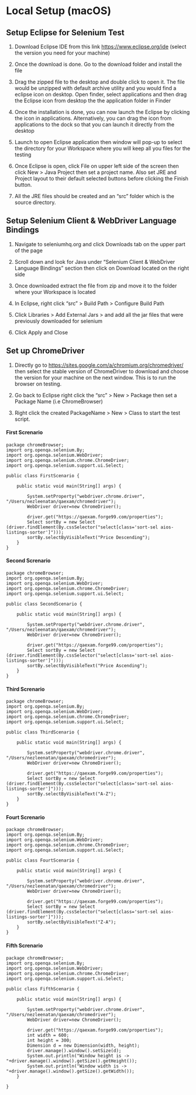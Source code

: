 # Local Setup (macOS)

## Setup Eclipse for Selenium Test

1. Download Eclipse IDE from this link https://www.eclipse.org/ide (select the version you need for your machine) 
2. Once the download is done. Go to the download folder and install the file

3. Drag the zipped file to the desktop and double click to open it. The file would be unzipped with default archive utility and you would find a eclipse icon on desktop. Open finder, select applications and then drag the Eclipse icon from desktop the the application folder in Finder

4. Once the installation is done, you can now launch the Eclipse by clicking the icon in applications. Alternatively, you can drag the icon from applications to the dock so that you can launch it directly from the desktop

5. Launch to open Eclipse application then window will pop-up to select the directory for your Workspace where you will keep all you files for the testing

6. Once Eclipse is open, click File on upper left side of the screen then click New > Java Project then set a project name. Also set JRE and Project layout to their default selected buttons before clicking the Finish button.

7. All the JRE files should be created and an “src” folder which is the source directory.

## Setup Selenium Client & WebDriver Language Bindings

1. Navigate to seleniumhq.org and click Downloads tab on the upper part of the page

2. Scroll down and look for Java under “Selenium Client & WebDriver Language Bindings” section then click on Download located on the right side

3. Once downloaded extract the file from zip and move it to the folder where your Workspace is located

4. In Eclipse, right click “src” > Build Path > Configure Build Path

5. Click Libraries > Add External Jars > and add all the jar files that were previously downloaded for selenium

6. Click Apply and Close 

## Set up ChromeDriver

1. Directly go to https://sites.google.com/a/chromium.org/chromedriver/ then select the stable version of ChromeDriver to download and choose the version for your machine on the next window. This is to run the browser on testing.

2. Go back to Eclipse right click the “src” > New > Package then set a Package Name (i.e ChromeBrowser)

3. Right click the created PackageName > New > Class to start the test script.

#### First Screnario
```
package chromeBrowser;
import org.openqa.selenium.By;
import org.openqa.selenium.WebDriver;
import org.openqa.selenium.chrome.ChromeDriver;
import org.openqa.selenium.support.ui.Select;

public class FirstScenario {

	public static void main(String[] args) {
		
		System.setProperty("webdriver.chrome.driver", "/Users/nezleenatan/qaexam/chromedriver");
		WebDriver driver=new ChromeDriver();
		
		driver.get("https://qaexam.forge99.com/properties");
		Select sortBy = new Select (driver.findElement(By.cssSelector("select[class='sort-sel aios-listings-sorter']")));
		sortBy.selectByVisibleText("Price Descending");
    }
}
```

#### Second Screnario
```
package chromeBrowser;
import org.openqa.selenium.By;
import org.openqa.selenium.WebDriver;
import org.openqa.selenium.chrome.ChromeDriver;
import org.openqa.selenium.support.ui.Select;

public class SecondScenario {

	public static void main(String[] args) {
		
		System.setProperty("webdriver.chrome.driver", "/Users/nezleenatan/qaexam/chromedriver");
		WebDriver driver=new ChromeDriver();
		
		driver.get("https://qaexam.forge99.com/properties");
		Select sortBy = new Select (driver.findElement(By.cssSelector("select[class='sort-sel aios-listings-sorter']")));
		sortBy.selectByVisibleText("Price Ascending");
    }
}
```

#### Third Screnario
```
package chromeBrowser;
import org.openqa.selenium.By;
import org.openqa.selenium.WebDriver;
import org.openqa.selenium.chrome.ChromeDriver;
import org.openqa.selenium.support.ui.Select;

public class ThirdScenario {

	public static void main(String[] args) {
		
		System.setProperty("webdriver.chrome.driver", "/Users/nezleenatan/qaexam/chromedriver");
		WebDriver driver=new ChromeDriver();
		
		driver.get("https://qaexam.forge99.com/properties");
		Select sortBy = new Select (driver.findElement(By.cssSelector("select[class='sort-sel aios-listings-sorter']")));
		sortBy.selectByVisibleText("A-Z");
    }
}
```

#### Fourt Screnario
```
package chromeBrowser;
import org.openqa.selenium.By;
import org.openqa.selenium.WebDriver;
import org.openqa.selenium.chrome.ChromeDriver;
import org.openqa.selenium.support.ui.Select;

public class FourtScenario {

	public static void main(String[] args) {
		
		System.setProperty("webdriver.chrome.driver", "/Users/nezleenatan/qaexam/chromedriver");
		WebDriver driver=new ChromeDriver();
		
		driver.get("https://qaexam.forge99.com/properties");
		Select sortBy = new Select (driver.findElement(By.cssSelector("select[class='sort-sel aios-listings-sorter']")));
		sortBy.selectByVisibleText("Z-A");
    }
}
```

#### Fifth Screnario
```
package chromeBrowser;
import org.openqa.selenium.By;
import org.openqa.selenium.WebDriver;
import org.openqa.selenium.chrome.ChromeDriver;
import org.openqa.selenium.support.ui.Select;

public class FifthScenario {

	public static void main(String[] args) {
		
		System.setProperty("webdriver.chrome.driver", "/Users/nezleenatan/qaexam/chromedriver");
		WebDriver driver=new ChromeDriver();
	
		driver.get("https://qaexam.forge99.com/properties");
		int width = 600;
		int height = 300;
		Dimension d = new Dimension(width, height);
        driver.manage().window().setSize(d);
        System.out.println("Window height is -> "+driver.manage().window().getSize().getHeight());
        System.out.println("Window width is -> "+driver.manage().window().getSize().getWidth());
	}

}
```
